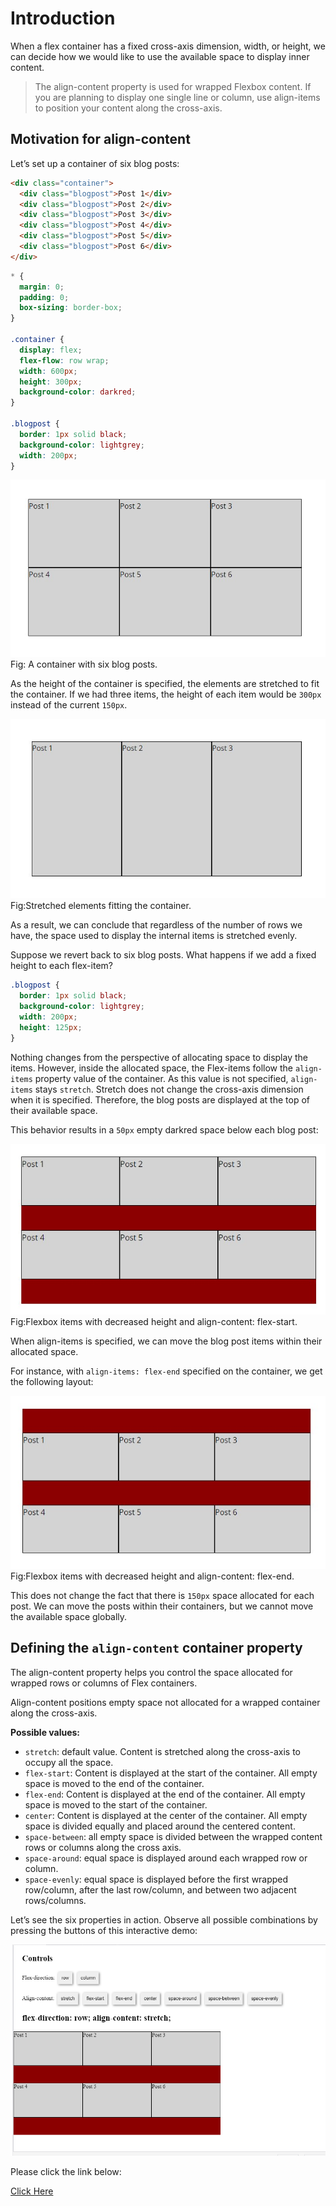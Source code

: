 # Introduction

When a flex container has a fixed cross-axis dimension, width, or height, we can decide how we would like to use the available space to display inner content.

> The align-content property is used for wrapped Flexbox content. If you are planning to display one single line or column, use align-items to position your content along the cross-axis.

## Motivation for align-content

Let’s set up a container of six blog posts:

```html
<div class="container">
  <div class="blogpost">Post 1</div>
  <div class="blogpost">Post 2</div>
  <div class="blogpost">Post 3</div>
  <div class="blogpost">Post 4</div>
  <div class="blogpost">Post 5</div>
  <div class="blogpost">Post 6</div>
</div>
```

```css
* {
  margin: 0;
  padding: 0;
  box-sizing: border-box;
}

.container {
  display: flex;
  flex-flow: row wrap;
  width: 600px;
  height: 300px;
  background-color: darkred;
}

.blogpost {
  border: 1px solid black;
  background-color: lightgrey;
  width: 200px;
}
```

![output](output/output-one.jfif)
Fig: A container with six blog posts.

As the height of the container is specified, the elements are stretched to fit the container. If we had three items, the height of each item would be `300px` instead of the current `150px`.

![output](output/output-two.jfif)
Fig:Stretched elements fitting the container.

As a result, we can conclude that regardless of the number of rows we have, the space used to display the internal items is stretched evenly.

Suppose we revert back to six blog posts. What happens if we add a fixed height to each flex-item?

```css
.blogpost {
  border: 1px solid black;
  background-color: lightgrey;
  width: 200px;
  height: 125px;
}
```

Nothing changes from the perspective of allocating space to display the items. However, inside the allocated space, the Flex-items follow the `align-items` property value of the container. As this value is not specified, `align-items` stays `stretch`. Stretch does not change the cross-axis dimension when it is specified. Therefore, the blog posts are displayed at the top of their available space.

This behavior results in a `50px` empty darkred space below each blog post:

![output](output/output-three.jfif)
Fig:Flexbox items with decreased height and align-content: flex-start.

When align-items is specified, we can move the blog post items within their allocated space.

For instance, with `align-items: flex-end` specified on the container, we get the following layout:

![output](output/output-four.jfif)
Fig:Flexbox items with decreased height and align-content: flex-end.

This does not change the fact that there is `150px` space allocated for each post. We can move the posts within their containers, but we cannot move the available space globally.

## Defining the `align-content` container property

The align-content property helps you control the space allocated for wrapped rows or columns of Flex containers.

Align-content positions empty space not allocated for a wrapped container along the cross-axis.

**Possible values:**

- `stretch`: default value. Content is stretched along the cross-axis to occupy all the space.
- `flex-start`: Content is displayed at the start of the container. All empty space is moved to the end of the container.
- `flex-end`: Content is displayed at the end of the container. All empty space is moved to the start of the container.
- `center`: Content is displayed at the center of the container. All empty space is divided equally and placed around the centered content.
- `space-between`: all empty space is divided between the wrapped content rows or columns along the cross axis.
- `space-around`: equal space is displayed around each wrapped row or column.
- `space-evenly`: equal space is displayed before the first wrapped row/column, after the last row/column, and between two adjacent rows/columns.

Let’s see the six properties in action. Observe all possible combinations by pressing the buttons of this interactive demo:

![output](images/output.png)

Please click the link below:

[Click Here](https://codesandbox.io/s/align-content-iu004m)
